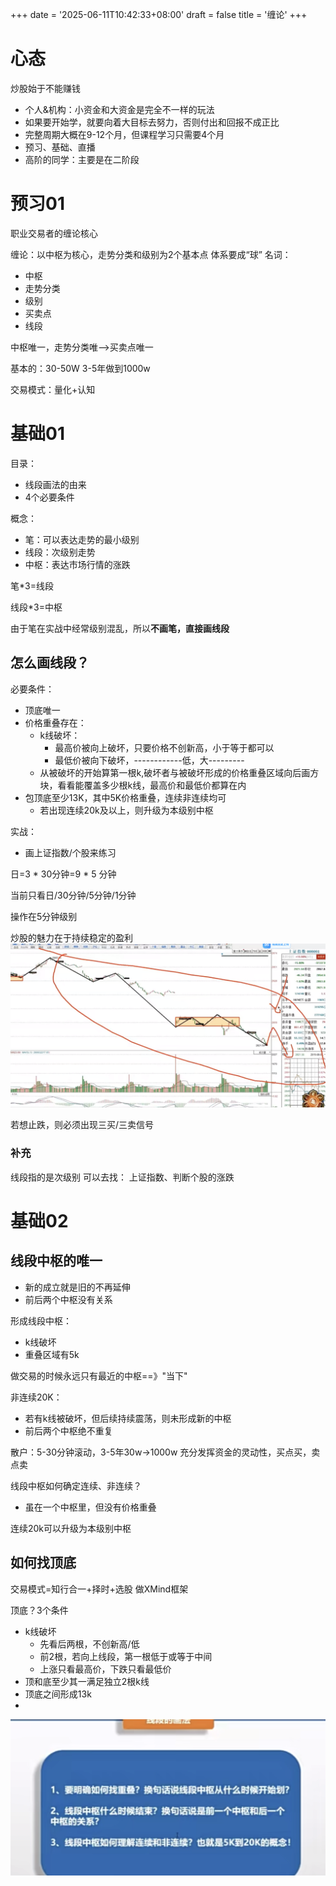 +++
date = '2025-06-11T10:42:33+08:00'
draft = false
title = '缠论'
+++
<!--more-->

# 心态
炒股始于不能赚钱
- 个人&机构：小资金和大资金是完全不一样的玩法
- 如果要开始学，就要向着大目标去努力，否则付出和回报不成正比
- 完整周期大概在9-12个月，但课程学习只需要4个月
- 预习、基础、直播
- 高阶的同学：主要是在二阶段

# 预习01  
职业交易者的缠论核心

缠论：以中枢为核心，走势分类和级别为2个基本点
体系要成“球”
名词：
- 中枢
- 走势分类
- 级别
- 买卖点
- 线段

中枢唯一，走势分类唯-->买卖点唯一

基本的：30-50W 3-5年做到1000w

交易模式：量化+认知

# 基础01 

目录：
- 线段画法的由来
- 4个必要条件

概念：
- 笔：可以表达走势的最小级别
- 线段：次级别走势
- 中枢：表达市场行情的涨跌

笔*3=线段

线段*3=中枢 

由于笔在实战中经常级别混乱，所以**不画笔，直接画线段**

## 怎么画线段？

必要条件：
- 顶底唯一
- 价格重叠存在：
    - k线破坏：
        - 最高价被向上破坏，只要价格不创新高，小于等于都可以
        - 最低价被向下破坏，------------低，大---------
    - 从被破坏的开始算第一根k,破坏者与被破坏形成的价格重叠区域向后画方块，看看能覆盖多少根k线，最高价和最低价都算在内
- 包顶底至少13K，其中5K价格重叠，连续非连续均可
    - 若出现连续20k及以上，则升级为本级别中枢

实战：
- 画上证指数/个股来练习

日=3 * 30分钟=9 * 5 分钟

当前只看日/30分钟/5分钟/1分钟

操作在5分钟级别


炒股的魅力在于持续稳定的盈利
![Alt text](image.png)

若想止跌，则必须出现三买/三卖信号


### 补充

线段指的是次级别
可以去找： 上证指数、判断个股的涨跌

# 基础02
## 线段中枢的唯一
- 新的成立就是旧的不再延伸
- 前后两个中枢没有关系

形成线段中枢：
- k线破坏
- 重叠区域有5k

做交易的时候永远只有最近的中枢==》"当下"

非连续20K：
- 若有k线被破坏，但后续持续震荡，则未形成新的中枢
- 前后两个中枢绝不重复

散户：5-30分钟滚动，3-5年30w->1000w
充分发挥资金的灵动性，买点买，卖点卖

线段中枢如何确定连续、非连续？
- 虽在一个中枢里，但没有价格重叠

连续20k可以升级为本级别中枢

## 如何找顶底
交易模式=知行合一+择时+选股
做XMind框架

顶底？3个条件
- k线破坏
    - 先看后两根，不创新高/低
    - 前2根，若向上线段，第一根低于或等于中间
    - 上涨只看最高价，下跌只看最低价
- 顶和底至少其一满足独立2根k线
- 顶底之间形成13k
- 




![Alt text](image-1.png)

